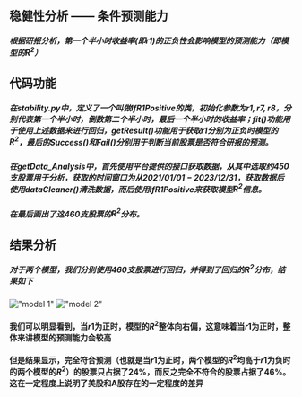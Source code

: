 ## 稳健性分析 —— 条件预测能力
  ##### 根据研报分析，第一个半小时收益率(即$r1$)的正负性会影响模型的预测能力（即模型的$R^2$）
## 代码功能
  ##### 在$stability.py$中，定义了一个叫做$IfR1Positive$的类，初始化参数为$r1,r7,r8$，分别代表第一个半小时，倒数第二个半小时，最后一个半小时的收益率；fit()功能用于使用上述数据来进行回归，$getResult()$功能用于获取$r1$分别为正负时模型的$R^2$，最后的$Success()$和$Fail()$分别用于判断当前股票是否符合研报的预测。
  ##### 在$getData\_Analysi$s中，首先使用平台提供的接口获取数据，从其中选取约450支股票用于分析，获取的时间窗口为从$2021/01/01-2023/12/31$，获取数据后使用$dataCleaner()$清洗数据，而后使用$IfR1Positive$来获取模型$R^2$信息。
  ##### 在最后画出了这$460$支股票的$R^2$分布。


## 结果分析
##### 对于两个模型，我们分别使用$460$支股票进行回归，并得到了回归的$R^2$分布，结果如下
!["model 1"](https://github.com/shirz22/FBDQAMidTermWork/blob/main/StabilityVerification/model1.png)
!["model 2"](https://github.com/shirz22/FBDQAMidTermWork/blob/main/StabilityVerification/model2.png)
#### 我们可以明显看到，当$r1$为正时，模型的$R^2$整体向右偏，这意味着当$r1$为正时，整体来讲模型的预测能力会较高
#### 但是结果显示，完全符合预测（也就是当$r1$为正时，两个模型的$R^2$均高于$r1$为负时的两个模型的$R^2$）的股票只占据了$24\%$，而反之完全不符合的股票占据了$46\%$。这在一定程度上说明了美股和A股存在的一定程度的差异